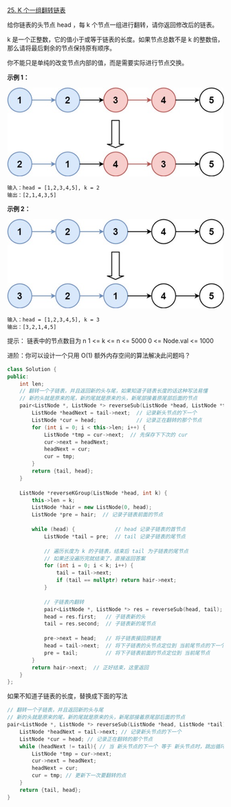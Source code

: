 [25. K 个一组翻转链表](https://leetcode-cn.com/problems/reverse-nodes-in-k-group/)

给你链表的头节点 head ，每 k 个节点一组进行翻转，请你返回修改后的链表。

k 是一个正整数，它的值小于或等于链表的长度。如果节点总数不是 k 的整数倍，那么请将最后剩余的节点保持原有顺序。

你不能只是单纯的改变节点内部的值，而是需要实际进行节点交换。

**示例 1：**

![img](../../img/reverse_ex1.jpg)

```
输入：head = [1,2,3,4,5], k = 2
输出：[2,1,4,3,5]
```

**示例 2：**

![img](../../img/reverse_ex2.jpg)

```
输入：head = [1,2,3,4,5], k = 3
输出：[3,2,1,4,5]
```

提示：
链表中的节点数目为 n
1 <= k <= n <= 5000
0 <= Node.val <= 1000


进阶：你可以设计一个只用 O(1) 额外内存空间的算法解决此问题吗？



```cpp
class Solution {
public:
    int len;
    // 翻转一个子链表，并且返回新的头与尾，如果知道子链表长度的话这种写法易懂
    // 新的头就是原来的尾，新的尾就是原来的头，新尾部接着原尾部后面的节点
    pair<ListNode *, ListNode *> reverseSub(ListNode *head, ListNode *tail) {
        ListNode *headNext = tail->next;  // 记录新头节点的下一个
        ListNode *cur = head;             // 记录正在翻转的那个节点
        for (int i = 0; i < this->len; i++) {
            ListNode *tmp = cur->next;  // 先保存下下次的 cur
            cur->next = headNext;
            headNext = cur;
            cur = tmp;
        }
        return {tail, head};
    }

    ListNode *reverseKGroup(ListNode *head, int k) {
        this->len = k;
        ListNode *hair = new ListNode(0, head);
        ListNode *pre = hair;  // 记录子链表前面的节点

        while (head) {             // head 记录子链表的首节点
            ListNode *tail = pre;  // tail 记录子链表的尾节点

            // 遍历长度为 k 的子链表，结束后 tail 为子链表的尾节点
            // 如果还没遍历完就结束了，直接返回答案
            for (int i = 0; i < k; i++) {
                tail = tail->next;
                if (tail == nullptr) return hair->next;
            }

            // 子链表内翻转
            pair<ListNode *, ListNode *> res = reverseSub(head, tail);
            head = res.first;   // 子链表新的头
            tail = res.second;  // 子链表新的尾节点

            pre->next = head;   // 将子链表接回原链表
            head = tail->next;  // 将下子链表的头节点定位到 当前尾节点的下一个
            pre = tail;         // 将下子链表前面的节点定位到 当前尾节点
        }
        return hair->next;  // 正好结束，这里返回
    }
};
```

如果不知道子链表的长度，替换成下面的写法

```cpp
// 翻转一个子链表，并且返回新的头与尾
// 新的头就是原来的尾，新的尾就是原来的头，新尾部接着原尾部后面的节点
pair<ListNode *, ListNode *> reverseSub(ListNode *head, ListNode *tail) {
    ListNode *headNext = tail->next; // 记录新头节点的下一个
    ListNode *cur = head; // 记录正在翻转的那个节点
    while (headNext != tail){ // 当 新头节点的下一个 等于 新头节点时，跳出循环
        ListNode *tmp = cur->next;
        cur->next = headNext;
        headNext = cur;
        cur = tmp; // 更新下一次要翻转的点
    }
    return {tail, head};
}
```

